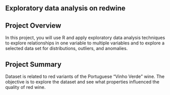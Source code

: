 ## Exploratory data analysis on redwine

## Project Overview

In this project, you will use R and apply exploratory data analysis techniques to explore relationships in one variable to multiple variables and to explore a selected data set for distributions, outliers, and anomalies.

## Project Summary
Dataset is related to red variants of the Portuguese “Vinho Verde” wine. The objective is to explore the dataset and see what properties influenced the quality of red wine.

